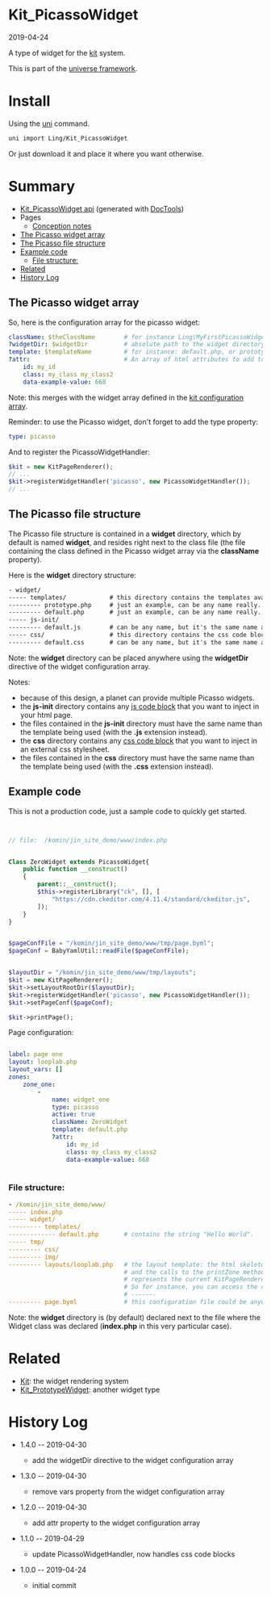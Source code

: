 Kit_PicassoWidget
===========
2019-04-24



A type of widget for the [kit](https://github.com/lingtalfi/Kit) system.


This is part of the [universe framework](https://github.com/karayabin/universe-snapshot).


Install
==========
Using the [uni](https://github.com/lingtalfi/universe-naive-importer) command.
```bash
uni import Ling/Kit_PicassoWidget
```

Or just download it and place it where you want otherwise.






Summary
===========
- [Kit_PicassoWidget api](https://github.com/lingtalfi/Kit_PicassoWidget/blob/master/doc/api/Ling/Kit_PicassoWidget.md) (generated with [DocTools](https://github.com/lingtalfi/DocTools))
- Pages
    - [Conception notes](https://github.com/lingtalfi/Kit_PicassoWidget/blob/master/doc/pages/conception-notes.md)  
- [The Picasso widget array](#the-picasso-widget-array)
- [The Picasso file structure](#the-picasso-file-structure)
- [Example code](#example-code)
    - [File structure:](#file-structure)
- [Related](#related)    
- [History Log](#history-log)



The Picasso widget array
----------

So, here is the configuration array for the picasso widget:

```yaml
className: $theClassName        # for instance Ling\MyFirstPicassoWidget\MyFirstPicassoWidget 
?widgetDir: $widgetDir          # absolute path to the widget directory. If not set, the widget directory is a directory named "widget" found next to the file containing the widget class.
template: $templateName         # for instance: default.php, or prototype.php. This is the path to the template file, relative to the $widgetDir/templates directory 
?attr:                          # An array of html attributes to add to the widget's outer tag
    id: my_id
    class: my_class my_class2
    data-example-value: 668

``` 


Note: this merges with the widget array defined in the [kit configuration array](https://github.com/lingtalfi/Kit#the-kit-configuration-array).


Reminder: to use the Picasso widget, don't forget to add the type property:
 
```yaml
type: picasso
```

And to register the PicassoWidgetHandler:


```php
$kit = new KitPageRenderer();
// ...
$kit->registerWidgetHandler('picasso', new PicassoWidgetHandler());
// ...
```



The Picasso file structure
----------

The Picasso file structure is contained in a **widget** directory, which by default is named **widget**, and resides right next to the class file (the
file containing the class defined in the Picasso widget array via the **className** property).

Here is the **widget** directory structure:

```txt
- widget/
----- templates/            # this directory contains the templates available to this widget
--------- prototype.php     # just an example, can be any name really...
--------- default.php       # just an example, can be any name really...
----- js-init/
--------- default.js        # can be any name, but it's the same name as a template
----- css/                  # this directory contains the css code blocks to add to the chosen template
--------- default.css       # can be any name, but it's the same name as a template
```


Note: the **widget** directory can be placed anywhere using the **widgetDir** directive of the widget configuration array.


Notes:
- because of this design, a planet can provide multiple Picasso widgets.
- the **js-init** directory contains any [js code block](https://github.com/lingtalfi/HtmlPageTools/blob/master/doc/api/Ling/HtmlPageTools/Copilot/HtmlPageCopilot.md#property-jsCodeBlocks) that you want to inject in your html page.
- the files contained in the **js-init** directory must have the same name than the template being used (with the **.js** extension instead).
- the **css** directory contains any [css code block](https://github.com/lingtalfi/HtmlPageTools/blob/master/doc/api/Ling/HtmlPageTools/Copilot/HtmlPageCopilot.md#property-cssCodeBlocks) that you want to inject in an external css stylesheet.
- the files contained in the **css** directory must have the same name than the template being used (with the **.css** extension instead).




Example code
---------

This is not a production code, just a sample code to quickly get started.

 

```php


// file:  /komin/jin_site_demo/www/index.php


Class ZeroWidget extends PicassoWidget{
    public function __construct()
    {
        parent::__construct();
        $this->registerLibrary("ck", [], [
            "https://cdn.ckeditor.com/4.11.4/standard/ckeditor.js",
        ]);
    }
}


$pageConfFile = "/komin/jin_site_demo/www/tmp/page.byml";
$pageConf = BabyYamlUtil::readFile($pageConfFile);


$layoutDir = "/komin/jin_site_demo/www/tmp/layouts";
$kit = new KitPageRenderer();
$kit->setLayoutRootDir($layoutDir);
$kit->registerWidgetHandler('picasso', new PicassoWidgetHandler());
$kit->setPageConf($pageConf);

$kit->printPage();
```

Page configuration:

```yaml

label: page one
layout: looplab.php
layout_vars: []
zones:
    zone_one:
        -
            name: widget_one
            type: picasso
            active: true
            className: ZeroWidget
            template: default.php
            ?attr:
                id: my_id
                class: my_class my_class2
                data-example-value: 668
                
```


### File structure:


```yaml
- /komin/jin_site_demo/www/
----- index.php
----- widget/
--------- templates/
------------- default.php       # contains the string "Hello World".
----- tmp/
--------- css/
--------- img/              
--------- layouts/looplab.php   # the layout template: the html skeleton of the page, it contains the top and bottom part,
                                # and the calls to the printZone method. The $this variable inside this file
                                # represents the current KitPageRenderer instance.
                                # So for instance, you can access the copilot using $this->copilot
                                # -------
--------- page.byml             # this configuration file could be anywhere else really
```


Note: the **widget** directory is (by default) declared next to the file where the
Widget class was declared (**index.php** in this very particular case).



Related
========

- [Kit](https://github.com/lingtalfi/Kit): the widget rendering system 
- [Kit_PrototypeWidget](https://github.com/lingtalfi/Kit_PrototypeWidget): another widget type


History Log
=============

- 1.4.0 -- 2019-04-30

    - add the widgetDir directive to the widget configuration array
    
- 1.3.0 -- 2019-04-30

    - remove vars property from the widget configuration array
    
- 1.2.0 -- 2019-04-30

    - add attr property to the widget configuration array
    
- 1.1.0 -- 2019-04-29

    - update PicassoWidgetHandler, now handles css code blocks
    
- 1.0.0 -- 2019-04-24

    - initial commit